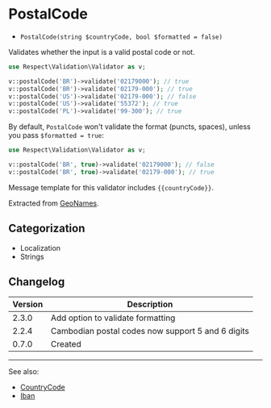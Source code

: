 # PostalCode

- `PostalCode(string $countryCode, bool $formatted = false)`

Validates whether the input is a valid postal code or not.

```php
use Respect\Validation\Validator as v;

v::postalCode('BR')->validate('02179000'); // true
v::postalCode('BR')->validate('02179-000'); // true
v::postalCode('US')->validate('02179-000'); // false
v::postalCode('US')->validate('55372'); // true
v::postalCode('PL')->validate('99-300'); // true
```

By default, `PostalCode` won't validate the format (puncts, spaces), unless you pass `$formatted = true`:


```php
use Respect\Validation\Validator as v;

v::postalCode('BR', true)->validate('02179000'); // false
v::postalCode('BR', true)->validate('02179-000'); // true
```

Message template for this validator includes `{{countryCode}}`.

Extracted from [GeoNames](http://www.geonames.org/).

## Categorization

- Localization
- Strings

## Changelog

Version | Description
--------|-------------
  2.3.0 | Add option to validate formatting
  2.2.4 | Cambodian postal codes now support 5 and 6 digits
  0.7.0 | Created

***
See also:

- [CountryCode](CountryCode.md)
- [Iban](Iban.md)
